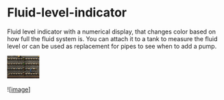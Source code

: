 # Fluid-level-indicator

Fluid level indicator with a numerical display, that changes color based on how full the fluid system is. You can attach it to a tank to measure the fluid level or can be used as replacement for pipes to see when to add a pump. 

<img
  src="thumbnail.png"
  alt="image"
  title="image"
  style="display: inline-block; margin: 0 auto; max-width: 75px">

![[image](https://github.com/kmecseki/Fluid-level-indicator/blob/main/thumbnail.png)]
